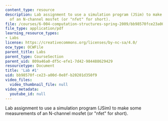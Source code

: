 ```yaml
---
content_type: resource
description: Lab assignment to use a simulation program (JSim) to make some measurements
  of an N-channel mosfet (or "nfet" for short).
file: /courses/6-004-computation-structures-spring-2009/bb98570fce23a00d0e8fb20201d350f9_MIT6_004s09_lab01.pdf
file_type: application/pdf
learning_resource_types:
- Labs
license: https://creativecommons.org/licenses/by-nc-sa/4.0/
ocw_type: OCWFile
parent_title: Labs
parent_type: CourseSection
parent_uid: 809a46a0-df5c-efe1-7d42-984488629429
resourcetype: Document
title: 'Lab #1'
uid: bb98570f-ce23-a00d-0e8f-b20201d350f9
video_files:
  video_thumbnail_file: null
video_metadata:
  youtube_id: null
---
```

Lab assignment to use a simulation program (JSim) to make some measurements of an N-channel mosfet (or "nfet" for short).